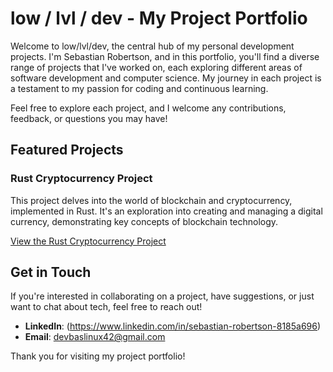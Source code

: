 # low / lvl / dev - My Project Portfolio

Welcome to low/lvl/dev, the central hub of my personal development projects. I'm Sebastian Robertson, and in this portfolio, you'll find a diverse range of projects that I've worked on, each exploring different areas of software development and computer science. My journey in each project is a testament to my passion for coding and continuous learning.

Feel free to explore each project, and I welcome any contributions, feedback, or questions you may have!

## Featured Projects

### Rust Cryptocurrency Project

This project delves into the world of blockchain and cryptocurrency, implemented in Rust. It's an exploration into creating and managing a digital currency, demonstrating key concepts of blockchain technology.

[View the Rust Cryptocurrency Project](https://github.com/devseb19/crypto-rust-project)

## Get in Touch

If you're interested in collaborating on a project, have suggestions, or just want to chat about tech, feel free to reach out!

- **LinkedIn**: (<https://www.linkedin.com/in/sebastian-robertson-8185a696>)
- **Email**: <devbaslinux42@gmail.com>

Thank you for visiting my project portfolio!

